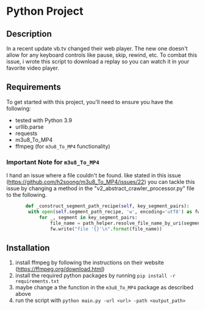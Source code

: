 # Python Project

## Description

In a recent update vb.tv changed their web player. The new one doesn't allow for any keyboard controls like pause, skip, rewind, etc. To combat this issue, i wrote this script to download a replay so you can watch it in your favorite video player.


## Requirements

To get started with this project, you'll need to ensure you have the following:

- tested with Python 3.9
- urllib.parse
- requests
- m3u8_To_MP4
- ffmpeg (for `m3u8_To_MP4` functionality)


### Important Note for `m3u8_To_MP4`
I hand an issue where a file couldn't be found. like stated in this issue (https://github.com/h2soong/m3u8_To_MP4/issues/22) you can tackle this issue by changing a method in the "v2_abstract_crawler_processor.py" file to the following.
   
```python
       def _construct_segment_path_recipe(self, key_segment_pairs):
        with open(self.segment_path_recipe, 'w', encoding='utf8') as fw:
            for _, segment in key_segment_pairs:
                file_name = path_helper.resolve_file_name_by_uri(segment)
                fw.write("file '{}'\n".format(file_name))
```    

## Installation

1. install ffmpeg by following the instructions on their website (https://ffmpeg.org/download.html)
2. install the required python packages by running `pip install -r requirements.txt`
3. maybe change a the function in the `m3u8_To_MP4` package as described above
4. run the script with `python main.py -url <url> -path <output_path>`
